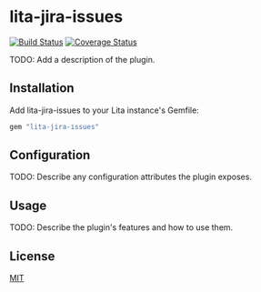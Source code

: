 # lita-jira-issues

[![Build Status](https://travis-ci.org/amaltson/lita-jira-issues.svg?branch=master)](https://travis-ci.org/amaltson/lita-jira-issues)
[![Coverage Status](https://coveralls.io/repos/amaltson/lita-jira-issues/badge.png)](https://coveralls.io/r/amaltson/lita-jira-issues)

TODO: Add a description of the plugin.

## Installation

Add lita-jira-issues to your Lita instance's Gemfile:

``` ruby
gem "lita-jira-issues"
```


## Configuration

TODO: Describe any configuration attributes the plugin exposes.

## Usage

TODO: Describe the plugin's features and how to use them.

## License

[MIT](http://opensource.org/licenses/MIT)
